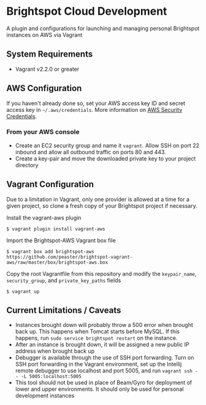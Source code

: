 # Brightspot Cloud Development
A plugin and configurations for launching and managing personal Brightspot instances on AWS via Vagrant

## System Requirements
- Vagrant v2.2.0 or greater


## AWS Configuration

If you haven't already done so, set your AWS access key ID and secret access key in `~/.aws/credentials`. More information on [AWS Security Credentials](https://docs.aws.amazon.com/general/latest/gr/aws-security-credentials.html).

### From your AWS console
- Create an EC2 security group and name it `vagrant`. Allow SSH on port 22 inbound and allow all outbound traffic on ports 80 and 443.
- Create a key-pair and move the downloaded private key to your project directory


## Vagrant Configuration

Due to a limitation in Vagrant, only one provider is allowed at a time for a given project, so clone a fresh copy of your Brightspot project if necessary.



Install the vagrant-aws plugin
```
$ vagrant plugin install vagrant-aws
```

Import the Brightspot-AWS Vagrant box file
```
$ vagrant box add brightspot-aws https://github.com/peaster/brightspot-vagrant-aws/raw/master/box/brightspot-aws.box
```


Copy the root Vagrantfile from this repository and modify the `keypair_name`, `security_group`, and `private_key_paths` fields


```
$ vagrant up
```

## Current Limitations / Caveats
- Instances brought down will probably throw a 500 error when brought back up. This happens when Tomcat starts before MySQL. If this happens, run `sudo service brightspot restart` on the instance.
- After an instance is brought down, it will be assigned a new public IP address when brought back up
- Debugger is available through the use of SSH port forwarding. Turn on SSH port forwarding in the Vagrant environment, set up the Intellij remote debugger to use localhost and port 5005, and run `vagrant ssh -- -L 5005:localhost:5005`
- This tool should not be used in place of Beam/Gyro for deployment of lower and upper environments. It should only be used for personal development instances

